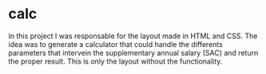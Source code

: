 # calc
In this project I was responsable for the layout made in HTML and CSS. The idea was to generate a calculator that could handle the differents parameters that intervein the supplementary annual salary (SAC) and return the proper result. This is only the layout without the functionality.
